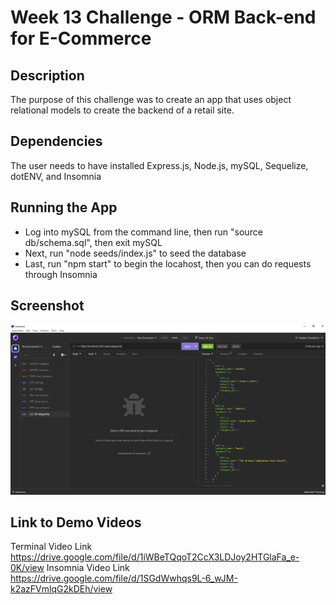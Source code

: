 # Week 13 Challenge - ORM Back-end for E-Commerce
## Description
The purpose of this challenge was to create an app that uses object relational models to create the backend of a retail site.
## Dependencies
The user needs to have installed Express.js, Node.js, mySQL, Sequelize, dotENV, and Insomnia
## Running the App
* Log into mySQL from the command line, then run "source db/schema.sql", then exit mySQL
* Next, run "node seeds/index.js" to seed the database
* Last, run "npm start" to begin the locahost, then you can do requests through Insomnia
## Screenshot
![Alt text](assets/week13-insomniaScreen.PNG)
## Link to Demo Videos
Terminal Video Link
https://drive.google.com/file/d/1iWBeTQqoT2CcX3LDJoy2HTGlaFa_e-0K/view
Insomnia Video Link
https://drive.google.com/file/d/1SGdWwhqs9L-6_wJM-k2azFVmlqG2kDEh/view